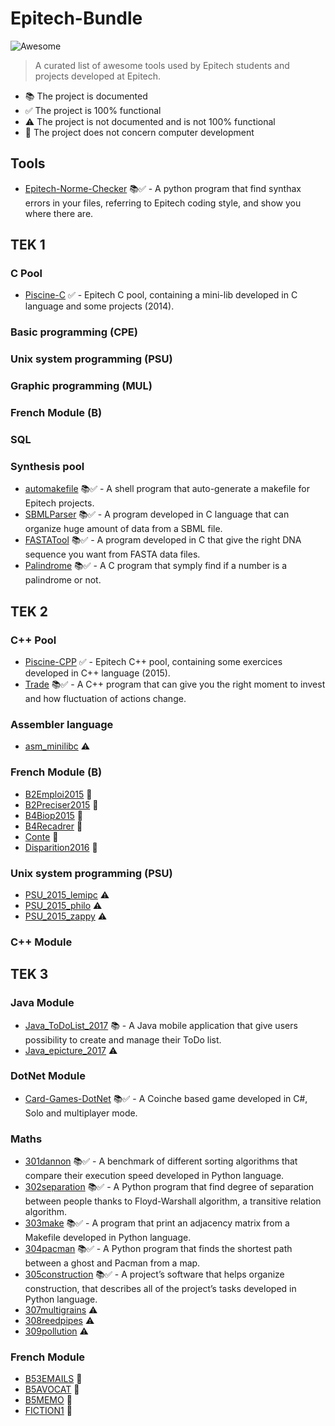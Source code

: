 # Epitech-Bundle 
![Awesome](https://cdn.rawgit.com/sindresorhus/awesome/d7305f38d29fed78fa85652e3a63e154dd8e8829/media/badge.svg)
> A curated list of awesome tools used by Epitech students and projects developed at Epitech.

* 📚 The project is documented
* ✅ The project is 100% functional
* ⚠️ The project is not documented and is not 100% functional
* 🍎 The project does not concern computer development
## Tools
- [Epitech-Norme-Checker](https://github.com/Estayparadox/Epitech-Norme-Checker) 📚✅ - A python program that find synthax errors in your files, referring to Epitech coding style, and show you where there are.
## TEK 1
### C Pool
- [Piscine-C](https://github.com/Estayparadox/Piscine-C) ✅ - Epitech C pool, containing a mini-lib developed in C language and some projects (2014).
### Basic programming (CPE)
### Unix system programming (PSU)
### Graphic programming (MUL)
### French Module (B)
### SQL
### Synthesis pool
- [automakefile](https://github.com/Estayparadox/Automakefile) 📚✅ - A shell program that auto-generate a makefile for Epitech projects.
- [SBMLParser](https://github.com/Estayparadox/SBML-Parser) 📚✅ - A program developed in C language that can organize huge amount of data from a SBML file.
- [FASTATool](https://github.com/Estayparadox/FASTA-Tool) 📚✅ - A program developed in C that give the right DNA sequence you want from FASTA data files.
- [Palindrome](https://github.com/Estayparadox/Palindrome) 📚✅ - A C program that symply find if a number is a palindrome or not.
## TEK 2
### C++ Pool
- [Piscine-CPP](https://github.com/Estayparadox/Piscine-CPP) ✅ - Epitech C++ pool, containing some exercices developed in C++ language (2015).
- [Trade](https://github.com/Estayparadox/Trade) 📚✅ - A C++ program that can give you the right moment to invest and how fluctuation of actions change.
### Assembler language
- [asm_minilibc](https://github.com/Estayparadox/Epitech-Bundle/tree/master/Tek2/ASM/asm_minilibc) ⚠️
### French Module (B)
- [B2Emploi2015](https://github.com/Estayparadox/Epitech-Bundle/tree/master/Tek2/B/B2Emploi2015) 🍎
- [B2Preciser2015](https://github.com/Estayparadox/Epitech-Bundle/tree/master/Tek2/B/B2Preciser2015) 🍎 
- [B4Biop2015](https://github.com/Estayparadox/Epitech-Bundle/tree/master/Tek2/B/B4Biop2015) 🍎
- [B4Recadrer](https://github.com/Estayparadox/Epitech-Bundle/tree/master/Tek2/B/B4Recadrer) 🍎
- [Conte](https://github.com/Estayparadox/Epitech-Bundle/tree/master/Tek2/B/Conte) 🍎
- [Disparition2016](https://github.com/Estayparadox/Epitech-Bundle/tree/master/Tek2/B/Disparition2016) 🍎
### Unix system programming (PSU)
- [PSU_2015_lemipc](https://github.com/Estayparadox/Epitech-Bundle/tree/master/Tek2/PSU/PSU_2015_lemipc) ⚠️
- [PSU_2015_philo](https://github.com/Estayparadox/Epitech-Bundle/tree/master/Tek2/PSU/PSU_2015_philo) ⚠️
- [PSU_2015_zappy](https://github.com/Estayparadox/Epitech-Bundle/tree/master/Tek2/PSU/PSU_2015_zappy) ⚠️
### C++ Module
## TEK 3
### Java Module
- [Java_ToDoList_2017](https://github.com/Estayparadox/ToDo-List) 📚 - A Java mobile application that give users possibility to create and manage their ToDo list.
- [Java_epicture_2017](https://github.com/Estayparadox/Epitech-Bundle/tree/master/Tek3/Java/Java_epicture_2017) ⚠️
### DotNet Module
- [Card-Games-DotNet](https://github.com/Estayparadox/Card-Games-DotNet) 📚✅ - A Coinche based game developed in C#, Solo and multiplayer mode.
### Maths
- [301dannon](https://github.com/Estayparadox/301dannon) 📚✅ - A benchmark of different sorting algorithms that compare their execution speed developed in Python language.
- [302separation](https://github.com/Estayparadox/302separation) 📚✅ - A Python program that find degree of separation between people thanks to Floyd-Warshall algorithm, a transitive relation algorithm.
- [303make](https://github.com/Estayparadox/303make) 📚✅ - A program that print an adjacency matrix from a Makefile developed in Python language.
- [304pacman](https://github.com/Estayparadox/304pacman) 📚✅ - A Python program that finds the shortest path between a ghost and Pacman from a map.
- [305construction](https://github.com/Estayparadox/305construction) 📚✅ - A project’s software that helps organize construction, that describes all of the project’s tasks developed in Python language.
- [307multigrains](https://github.com/Estayparadox/Epitech-Bundle/tree/master/Tek3/Maths/307multigrains) ⚠️
- [308reedpipes](https://github.com/Estayparadox/Epitech-Bundle/tree/master/Tek3/Maths/308reedpipes) ⚠️
- [309pollution](https://github.com/Estayparadox/Epitech-Bundle/tree/master/Tek3/Maths/309pollution) ⚠️
### French Module
- [B53EMAILS](https://github.com/Estayparadox/Epitech-Bundle/tree/master/Tek3/B/B53EMAILS) 🍎
- [B5AVOCAT](https://github.com/Estayparadox/Epitech-Bundle/tree/master/Tek3/B/B5AVOCAT) 🍎
- [B5MEMO](https://github.com/Estayparadox/Epitech-Bundle/tree/master/Tek3/B/B5MEMO) 🍎
- [FICTION1](https://github.com/Estayparadox/Epitech-Bundle/tree/master/Tek3/B/FICTION1) 🍎 
